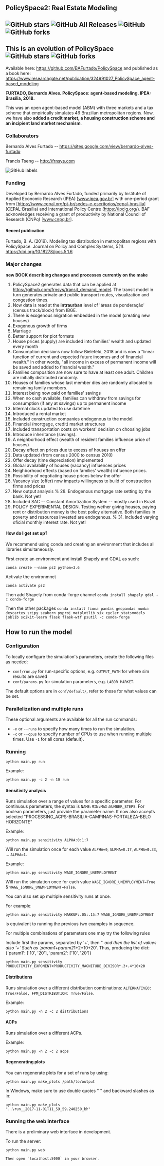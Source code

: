 PolicySpace2: Real Estate Modeling
------
<img alt="GitHub stars" src="https://img.shields.io/github/stars/bafurtado/policyspace2.svg?color=orange">  ![GitHub All Releases](https://img.shields.io/github/downloads/bafurtado/policyspace2/total) ![GitHub](https://img.shields.io/github/license/bafurtado/policyspace2)  ![GitHub forks](https://img.shields.io/github/forks/bafurtado/policyspace2)
------

This is an evolution of PolicySpace  
<img alt="GitHub stars" src="https://img.shields.io/github/stars/bafurtado/policyspace.svg?color=orange">  ![GitHub forks](https://img.shields.io/github/forks/bafurtado/policyspace)
 ---

Available here: https://github.com/BAFurtado/PolicySpace and published as a book 
here: https://www.researchgate.net/publication/324991027_PolicySpace_agent-based_modeling

 
 **FURTADO, Bernardo Alves. PolicySpace: agent-based modeling. IPEA: Brasília, 2018.** 

This was an open agent-based model (ABM) with three markets and a tax scheme that empirically simulates 46 Brazilian
metropolitan regions. Now, we have also **added a credit market, a housing construction scheme and an incipient 
land market mechanism**. 

### Collaborators
Bernardo Alves Furtado -- https://sites.google.com/view/bernardo-alves-furtado

Francis Tseng --  http://frnsys.com

![GitHub labels](https://img.shields.io/github/labels/atom/atom/help-wanted)

### Funding

Developed by Bernardo Alves Furtado, funded primarily by Institute of Applied Economic Research (IPEA) 
[www.ipea.gov.br] with one-period grant from [https://www.cepal.org/pt-br/sedes-e-escritorios/cepal-brasilia] 
(CEPAL-Brasília) and International Policy Centre (https://ipcig.org/). 
BAF acknowledges receiving a grant of productivity by National Council of Research (CNPq) [www.cnpq.br].

#### Recent publication

Furtado, B. A. (2019). Modeling tax distribution in metropolitan regions with PolicySpace. 
Journal on Policy and Complex Systems, 5(1). https://doi.org/10.18278/jpcs.5.1.6

### Major changes

**new BOOK describing changes and processes currently on the make**

1. PolicySpace2 generates data that can be applied at https://github.com/frnsys/transit_demand_model. 
The transit model in turn generates private and public transport routes, visualization and congestion times.
2. Now data is read at the **intraurban** level of 'áreas de ponderação' (census track/block) from IBGE.
3. There is exogenous migration embedded in the model (creating new houses)
4. Exogenous growth of firms
5. Marriage 
6. Better support for plot formats
7. House prices (supply) are included into families' wealth and updated every month
8. Consumption decisions now follow Bielefeld, 2018 and is now a 
"linear function of current and expected future incomes and of financial wealth." In other words, 
"all income in excess of permanent income will be saved and added to financial wealth."
9. Families composition are now sure to have at least one adult. Children are initially distributed randomly.
10. Houses of families whose last member dies are randomly allocated to remaining family members.
11. Interest being now paid on families' savings
12. When no cash available, families can withdraw from savings for consumption (if any at savings) 
up to permanent income
13. Internal clock updated to use datetime
14. Introduced a rental market 
15. Included construction companies endogenous to the model.
16. Financial (mortgage, credit) market structures
17. Included transportation costs on workers' decision on choosing jobs
18. Introduce inheritance (savings).
19. A neighborhood effect (wealth of resident families influence price of houses)
20. Decay effect on prices due to excess of houses on offer 
21. Data updated (from census 2000 to census 2010)
22. Offer decay (time depreciation) implemented
23. Global availability of houses (vacancy) influences prices
24. Neighborhood effects (based on families' wealth) influence prices.
25. Possibility of negotiating house prices below the offer
26. Vacancy size (offer) now impacts willingness to build of construction firms and prices
27. New output analysis
% 28. Endogenous mortgage rate setting by the bank. Not yet!
29. Included SAC -- Constant Amortization System -- mostly used in Brazil.
30. POLICY EXPERIMENTAL DESIGN. Testing wether giving houses, paying rent or distribution money is the best policy
    alternative. Both families in poverty and resources invested are endogenous.
% 31. Included varying oficial monthly interest rate. Not yet!     


#### How do I get set up?

We recommend using conda  and creating an environment that includes all libraries simultaneously.

First create an environment and install Shapely and GDAL as such:

`conda create --name ps2 python=3.6`

Activate the environmnet

`conda activate ps2`

Then add Shapely from conda-forge channel
 `conda install shapely gdal -c conda-forge`

Then the other packages 
`conda install fiona pandas geopandas numba descartes scipy seaborn pyproj matplotlib six cycler statsmodels joblib scikit-learn flask flask-wtf psutil -c conda-forge`

## How to run the model ##

### Configuration

To locally configure the simulation's parameters, create the following files as needed:

- `conf/run.py` for run-specific options, e.g. `OUTPUT_PATH` for where sim results are saved
- `conf/params.py` for simulation parameters, e.g. `LABOR_MARKET`.

The default options are in `conf/default/`, refer to those for what values can be set.

### Parallelization and multiple runs

These optional arguments are available for all the run commands:

- `-n` or `--runs` to specify how many times to run the simulation.
- `-c` or `--cpus` to specify number of CPUs to use when running multiple times. Use `-1` for all cores (default).

### Running

```
python main.py run
```

Example:

```
python main.py -c 2 -n 10 run
```

#### Sensitivity analysis

Runs simulation over a range of values for a specific parameter. For continuous parameters, the syntax is
`NAME:MIN:MAX:NUMBER_STEPS`. For boolean parameters, just provide the parameter name.
It now also accepts selected "PROCESSING_ACPS-BRASILIA-CAMPINAS-FORTALEZA-BELO HORIZONTE"

Example:

```
python main.py sensitivity ALPHA:0:1:7
```

Will run the simulation once for each value `ALPHA=0`, `ALPHA=0.17`, `ALPHA=0.33`, ... `ALPHA=1`.

Example:

```
python main.py sensitivity WAGE_IGNORE_UNEMPLOYMENT
```

Will run the simulation once for each value `WAGE_IGNORE_UNEMPLOYMENT=True` & `WAGE_IGNORE_UNEMPLOYMENT=False`.

You can also set up multiple sensitivity runs at once.

For example:

```
python main.py sensitivity MARKUP:.05:.15:7 WAGE_IGNORE_UNEMPLOYMENT
```

is equivalent to running the previous two examples in sequence.

For multiple combinations of parameters one may try the following rules

Include first the params, separated by '+', then '*' and then the list of values also '+'
Such as 'param1+param2*1+2*10+20'.
Thus,  producing the dict: {'param1': ['10', '20'], 'param2': ['10', '20']}
```
python main.py sensitivity PRODUCTIVITY_EXPONENT+PRODUCTIVITY_MAGNITUDE_DIVISOR*.3+.4*10+20
```
#### Distributions

Runs simulation over a different distribution combinations: `ALTERNATIVE0: True/False, FPM_DISTRIBUTION: True/False`.

Example:

```
python main.py -n 2 -c 2 distributions
```

#### ACPs

Runs simulation over a different ACPs.

Example:

```
python main.py -n 2 -c 2 acps
```

#### Regenerating plots

You can regenerate plots for a set of runs by using:

```
python main.py make_plots /path/to/output
```

In Windows, make sure to use double quotes " " and backward slashes as in:

```
python main.py make_plots
"..\run__2017-11-01T11_59_59.240250_bh"
```

### Running the web interface

There is a preliminary web interface in development.

To run the server:

```
python main.py web

Then open `localhost:5000` in your browser.
